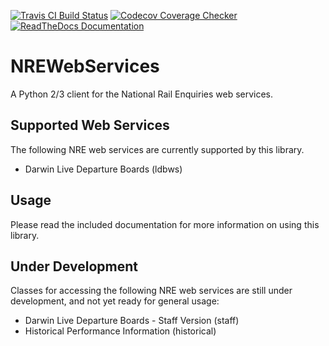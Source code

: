 [![Travis CI Build Status](https://img.shields.io/travis/grundleborg/nrewebservices.svg)](https://travis-ci.org/grundleborg/nrewebservices)
[![Codecov Coverage Checker](https://img.shields.io/codecov/c/github/grundleborg/nrewebservices.svg)](https://codecov.io/gh/grundleborg/nrewebservices)
[![ReadTheDocs Documentation](https://readthedocs.org/projects/nrewebservices/badge)](https://nrewebservices.readthedocs.io)

NREWebServices
==============

A Python 2/3 client for the National Rail Enquiries web services.

Supported Web Services
----------------------

The following NRE web services are currently supported by this library.

* Darwin Live Departure Boards (ldbws)

Usage
-----

Please read the included documentation for more information on using this library.

Under Development
-----------------

Classes for accessing the following NRE web services are still under development, and not yet ready
for general usage:

* Darwin Live Departure Boards - Staff Version (staff)
* Historical Performance Information (historical)


